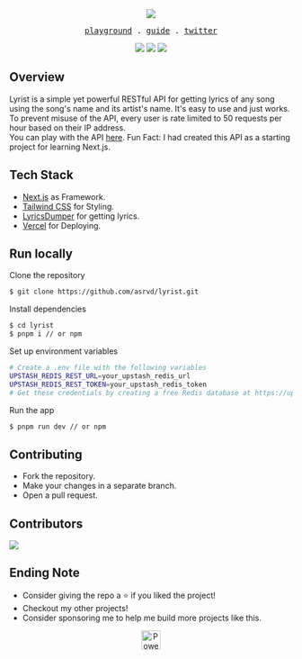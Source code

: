 <div align="center">
  <img align="center" src="https://user-images.githubusercontent.com/68690233/211316118-3adf4ec2-4082-46c2-979e-7d2127290532.png"/>
  <samp>
    <p>
        <a href="https://lyrist.now.sh/">playground</a> .
        <a href="https://lyrist.now.sh/guide/">guide</a> .
        <a href="https://twitter.com/_asheeshh">twitter</a>
    </p>
  </samp>
  <img src="https://api.visitorbadge.io/api/VisitorHit?user=asheeeshh&repo=lyrist&countColor=%2337d67a" />
  <img src="https://img.shields.io/github/license/asheeeshh/lyrist?color=%2337d67a&style=for-the-badge" />
  <img src="https://vercelbadge.vercel.app/api/asheeeshh/lyrist?style=for-the-badge&color=%2337d67a" />
</div>

## Overview
Lyrist is a simple yet powerful RESTful API for getting lyrics of any song using the song's name and its artist's name. It's easy to use and just works. To prevent misuse of the API, every user is rate limited to 50 requests per hour based on their IP address.</br>
You can play with the API <a href="https://lyrist.now.sh/">here</a>. Fun Fact: I had created this API as a starting project for learning Next.js.

## Tech Stack
- [Next.js](https://nextjs.org/) as Framework.
- [Tailwind CSS](https://tailwindcss.com) for Styling.
- [LyricsDumper](https://www.npmjs.com/package/lyrics-dumper) for getting lyrics.
- [Vercel](https://vercel.app/) for Deploying.

## Run locally

Clone the repository
```bash
$ git clone https://github.com/asrvd/lyrist.git
```
Install dependencies
```bash
$ cd lyrist
$ pnpm i // or npm
```

Set up environment variables
```bash
# Create a .env file with the following variables
UPSTASH_REDIS_REST_URL=your_upstash_redis_url
UPSTASH_REDIS_REST_TOKEN=your_upstash_redis_token
# Get these credentials by creating a free Redis database at https://upstash.com/
```

Run the app
```bash
$ pnpm run dev // or npm
```

## Contributing

- Fork the repository.
- Make your changes in a separate branch.
- Open a pull request.

## Contributors

<a href="https://github.com/asheeeshh/lyrist/graphs/contributors">
  <img src="https://stg.contrib.rocks/image?repo=asheeeshh/lyrist" />
</a>

## Ending Note
- Consider giving the repo a ⭐ if you liked the project!
- Checkout my other projects!
- Consider sponsoring me to help me build more projects like this.

<p align="center">
  <a rel="noopener noreferrer" target="_blank" href="https://vercel.com/?utm_source=asheeeshh&utm_campaign=oss">
    <img height="34px" src="https://www.datocms-assets.com/31049/1618983297-powered-by-vercel.svg" alt="Powered by vercel">
  </a>
</p>
